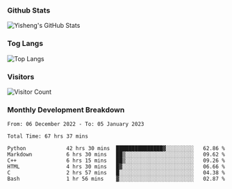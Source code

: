 ### Github Stats
![Yisheng's GitHub Stats](https://github-readme-stats-9qabuvhk1-gongyisheng.vercel.app/api?username=gongyisheng&count_private=true&show_icons=true)
### Tog Langs
![Top Langs](https://github-readme-stats-9qabuvhk1-gongyisheng.vercel.app/api/top-langs/?username=gongyisheng&layout=compact)
### Visitors
![Visitor Count](https://profile-counter.glitch.me/gongyisheng/count.svg)
### Monthly Development Breakdown
<!--START_SECTION:waka-->

```text
From: 06 December 2022 - To: 05 January 2023

Total Time: 67 hrs 37 mins

Python             42 hrs 30 mins  ███████████████▓░░░░░░░░░   62.86 %
Markdown           6 hrs 30 mins   ██▒░░░░░░░░░░░░░░░░░░░░░░   09.62 %
C++                6 hrs 15 mins   ██▒░░░░░░░░░░░░░░░░░░░░░░   09.26 %
HTML               4 hrs 30 mins   █▓░░░░░░░░░░░░░░░░░░░░░░░   06.66 %
C                  2 hrs 57 mins   █░░░░░░░░░░░░░░░░░░░░░░░░   04.38 %
Bash               1 hr 56 mins    ▓░░░░░░░░░░░░░░░░░░░░░░░░   02.87 %
```

<!--END_SECTION:waka-->
